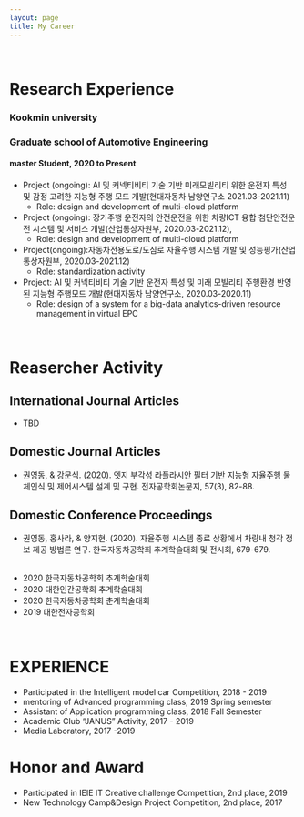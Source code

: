 ```yaml
---
layout: page
title: My Career
---
```


<br/>


# Research Experience

### Kookmin university
### Graduate school of Automotive Engineering
#### master Student, 2020 to Present

* Project (ongoing): AI 및 커넥티비티 기술 기반 미래모빌리티 위한 운전자 특성 및 감정 고려한 지능형 주행 모드 개발(현대자동차 남양연구소 2021.03-2021.11)
  * Role: design and development of multi-cloud platform
* Project (ongoing): 장기주행 운전자의 안전운전을 위한 차량ICT 융합 첨단안전운전 시스템 및 서비스 개발(산업통상자원부, 2020.03-2021.12), 
  * Role: design and development of multi-cloud platform
* Project(ongoing):자동차전용도로/도심로 자율주행 시스템 개발 및 성능평가(산업통상자원부, 2020.03-2021.12)
  * Role: standardization activity
* Project: AI 및 커넥티비티 기술 기반 운전자 특성 및 미래 모빌리티 주행환경 반영된 지능형 주행모드 개발(현대자동차 남양연구소, 2020.03-2020.11)
  * Role: design of a system for a big-data analytics-driven resource management in virtual EPC



<br/>

# Reasercher Activity

## International Journal Articles
* TBD

## Domestic Journal Articles
* 권영동, & 강문식. (2020). 엣지 부각성 라플라시안 필터 기반 지능형 자율주행 물체인식 및 제어시스템 설계 및 구현. 전자공학회논문지, 57(3), 82-88.

## Domestic Conference Proceedings
* 권영동, 홍사라, & 양지현. (2020). 자율주행 시스템 종료 상황에서 차량내 청각 정보 제공 방법론 연구. 한국자동차공학회 추계학술대회 및 전시회, 679-679.

## 

* 2020 한국자동차공학회 추계학술대회
* 2020 대한인간공학회 추계학술대회
* 2020 한국자동차공학회 춘계학술대회
* 2019 대한전자공학회

<br/>


# EXPERIENCE
* Participated in the Intelligent model car Competition, 2018 - 2019
* mentoring of Advanced programming class, 2019 Spring semester
* Assistant of Application programming class, 2018 Fall Semester
* Academic Club “JANUS” Activity, 2017 - 2019
* Media Laboratory, 2017 -2019

# Honor and Award
* Participated in IEIE IT Creative challenge Competition, 2nd place, 2019
* New Technology Camp&Design Project Competition, 2nd place, 2017
